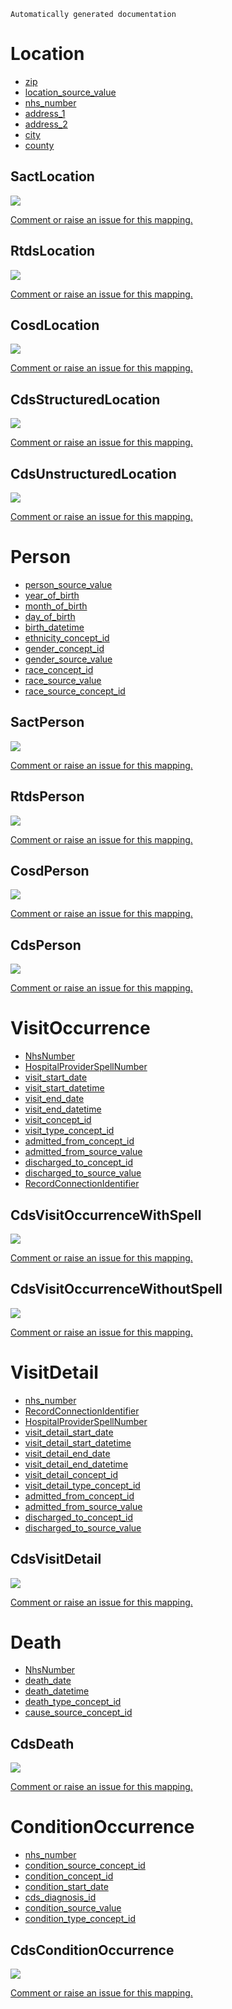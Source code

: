 `Automatically generated documentation`

# Location
* [zip](Location_zip.md)
* [location_source_value](Location_location_source_value.md)
* [nhs_number](Location_nhs_number.md)
* [address_1](Location_address_1.md)
* [address_2](Location_address_2.md)
* [city](Location_city.md)
* [county](Location_county.md)
## SactLocation
![](SactLocation.svg)

[Comment or raise an issue for this mapping.](https://github.com/answerdigital/oxford-omop-data-mapper/issues/new?title=SactLocation%20mapping)
## RtdsLocation
![](RtdsLocation.svg)

[Comment or raise an issue for this mapping.](https://github.com/answerdigital/oxford-omop-data-mapper/issues/new?title=RtdsLocation%20mapping)
## CosdLocation
![](CosdLocation.svg)

[Comment or raise an issue for this mapping.](https://github.com/answerdigital/oxford-omop-data-mapper/issues/new?title=CosdLocation%20mapping)
## CdsStructuredLocation
![](CdsStructuredLocation.svg)

[Comment or raise an issue for this mapping.](https://github.com/answerdigital/oxford-omop-data-mapper/issues/new?title=CdsStructuredLocation%20mapping)
## CdsUnstructuredLocation
![](CdsUnstructuredLocation.svg)

[Comment or raise an issue for this mapping.](https://github.com/answerdigital/oxford-omop-data-mapper/issues/new?title=CdsUnstructuredLocation%20mapping)
# Person
* [person_source_value](Person_person_source_value.md)
* [year_of_birth](Person_year_of_birth.md)
* [month_of_birth](Person_month_of_birth.md)
* [day_of_birth](Person_day_of_birth.md)
* [birth_datetime](Person_birth_datetime.md)
* [ethnicity_concept_id](Person_ethnicity_concept_id.md)
* [gender_concept_id](Person_gender_concept_id.md)
* [gender_source_value](Person_gender_source_value.md)
* [race_concept_id](Person_race_concept_id.md)
* [race_source_value](Person_race_source_value.md)
* [race_source_concept_id](Person_race_source_concept_id.md)
## SactPerson
![](SactPerson.svg)

[Comment or raise an issue for this mapping.](https://github.com/answerdigital/oxford-omop-data-mapper/issues/new?title=SactPerson%20mapping)
## RtdsPerson
![](RtdsPerson.svg)

[Comment or raise an issue for this mapping.](https://github.com/answerdigital/oxford-omop-data-mapper/issues/new?title=RtdsPerson%20mapping)
## CosdPerson
![](CosdPerson.svg)

[Comment or raise an issue for this mapping.](https://github.com/answerdigital/oxford-omop-data-mapper/issues/new?title=CosdPerson%20mapping)
## CdsPerson
![](CdsPerson.svg)

[Comment or raise an issue for this mapping.](https://github.com/answerdigital/oxford-omop-data-mapper/issues/new?title=CdsPerson%20mapping)
# VisitOccurrence
* [NhsNumber](VisitOccurrence_NhsNumber.md)
* [HospitalProviderSpellNumber](VisitOccurrence_HospitalProviderSpellNumber.md)
* [visit_start_date](VisitOccurrence_visit_start_date.md)
* [visit_start_datetime](VisitOccurrence_visit_start_datetime.md)
* [visit_end_date](VisitOccurrence_visit_end_date.md)
* [visit_end_datetime](VisitOccurrence_visit_end_datetime.md)
* [visit_concept_id](VisitOccurrence_visit_concept_id.md)
* [visit_type_concept_id](VisitOccurrence_visit_type_concept_id.md)
* [admitted_from_concept_id](VisitOccurrence_admitted_from_concept_id.md)
* [admitted_from_source_value](VisitOccurrence_admitted_from_source_value.md)
* [discharged_to_concept_id](VisitOccurrence_discharged_to_concept_id.md)
* [discharged_to_source_value](VisitOccurrence_discharged_to_source_value.md)
* [RecordConnectionIdentifier](VisitOccurrence_RecordConnectionIdentifier.md)
## CdsVisitOccurrenceWithSpell
![](CdsVisitOccurrenceWithSpell.svg)

[Comment or raise an issue for this mapping.](https://github.com/answerdigital/oxford-omop-data-mapper/issues/new?title=CdsVisitOccurrenceWithSpell%20mapping)
## CdsVisitOccurrenceWithoutSpell
![](CdsVisitOccurrenceWithoutSpell.svg)

[Comment or raise an issue for this mapping.](https://github.com/answerdigital/oxford-omop-data-mapper/issues/new?title=CdsVisitOccurrenceWithoutSpell%20mapping)
# VisitDetail
* [nhs_number](VisitDetail_nhs_number.md)
* [RecordConnectionIdentifier](VisitDetail_RecordConnectionIdentifier.md)
* [HospitalProviderSpellNumber](VisitDetail_HospitalProviderSpellNumber.md)
* [visit_detail_start_date](VisitDetail_visit_detail_start_date.md)
* [visit_detail_start_datetime](VisitDetail_visit_detail_start_datetime.md)
* [visit_detail_end_date](VisitDetail_visit_detail_end_date.md)
* [visit_detail_end_datetime](VisitDetail_visit_detail_end_datetime.md)
* [visit_detail_concept_id](VisitDetail_visit_detail_concept_id.md)
* [visit_detail_type_concept_id](VisitDetail_visit_detail_type_concept_id.md)
* [admitted_from_concept_id](VisitDetail_admitted_from_concept_id.md)
* [admitted_from_source_value](VisitDetail_admitted_from_source_value.md)
* [discharged_to_concept_id](VisitDetail_discharged_to_concept_id.md)
* [discharged_to_source_value](VisitDetail_discharged_to_source_value.md)
## CdsVisitDetail
![](CdsVisitDetail.svg)

[Comment or raise an issue for this mapping.](https://github.com/answerdigital/oxford-omop-data-mapper/issues/new?title=CdsVisitDetail%20mapping)
# Death
* [NhsNumber](Death_NhsNumber.md)
* [death_date](Death_death_date.md)
* [death_datetime](Death_death_datetime.md)
* [death_type_concept_id](Death_death_type_concept_id.md)
* [cause_source_concept_id](Death_cause_source_concept_id.md)
## CdsDeath
![](CdsDeath.svg)

[Comment or raise an issue for this mapping.](https://github.com/answerdigital/oxford-omop-data-mapper/issues/new?title=CdsDeath%20mapping)
# ConditionOccurrence
* [nhs_number](ConditionOccurrence_nhs_number.md)
* [condition_source_concept_id](ConditionOccurrence_condition_source_concept_id.md)
* [condition_concept_id](ConditionOccurrence_condition_concept_id.md)
* [condition_start_date](ConditionOccurrence_condition_start_date.md)
* [cds_diagnosis_id](ConditionOccurrence_cds_diagnosis_id.md)
* [condition_source_value](ConditionOccurrence_condition_source_value.md)
* [condition_type_concept_id](ConditionOccurrence_condition_type_concept_id.md)
## CdsConditionOccurrence
![](CdsConditionOccurrence.svg)

[Comment or raise an issue for this mapping.](https://github.com/answerdigital/oxford-omop-data-mapper/issues/new?title=CdsConditionOccurrence%20mapping)
